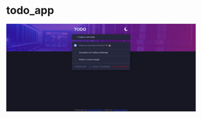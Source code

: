 # todo_app

![ScreenShot](screencapture-brian-todo-app-netlify-app-2022-10-28-01_57_14.png?raw=true "ScreenShot")
